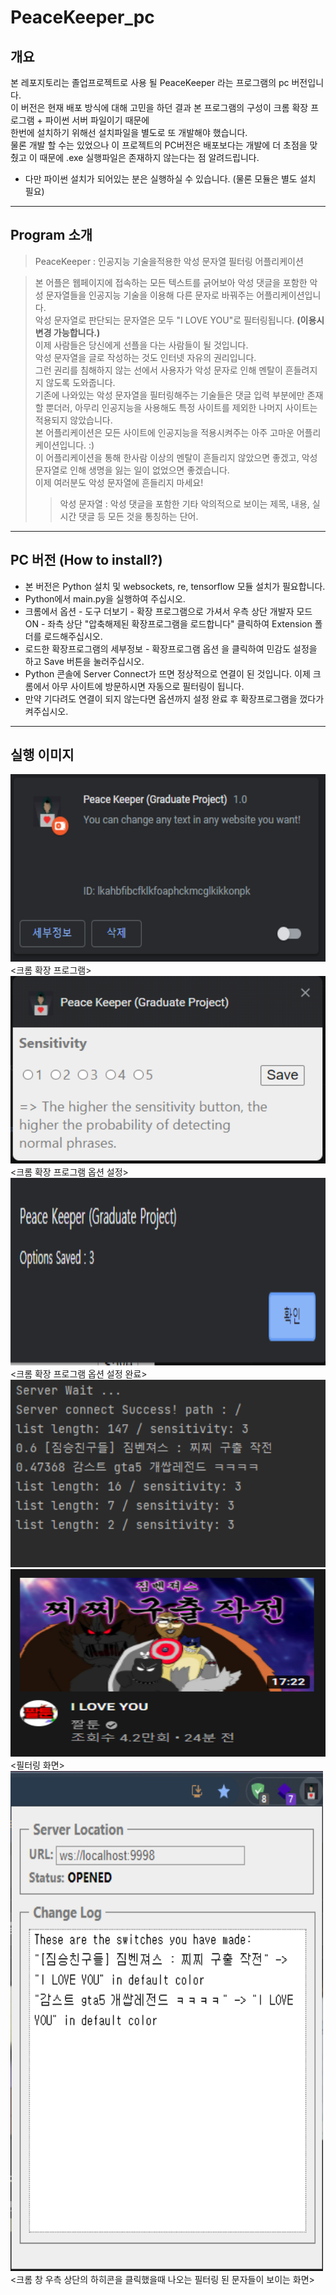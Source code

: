 # PeaceKeeper_pc

## 개요
본 레포지토리는 졸업프로젝트로 사용 될 PeaceKeeper 라는 프로그램의 pc 버전입니다.  
이 버전은 현재 배포 방식에 대해 고민을 하던 결과 본 프로그램의 구성이 크롬 확장 프로그램 + 파이썬 서버 파일이기 때문에  
한번에 설치하기 위해선 설치파일을 별도로 또 개발해야 했습니다.  
물론 개발 할 수는 있었으나 이 프로젝트의 PC버전은 배포보다는 개발에 더 초점을 맞췄고 이 때문에 .exe 실행파일은 존재하지 않는다는 점 알려드립니다.  
* 다만 파이썬 설치가 되어있는 분은 실행하실 수 있습니다. (물론 모듈은 별도 설치 필요)

***

## Program 소개
> PeaceKeeper : 인공지능 기술을적용한 악성 문자열 필터링 어플리케이션

> 본 어플은 웹페이지에 접속하는 모든 텍스트를 긁어보아 악성 댓글을 포함한 악성 문자열들을 인공지능 기술을 이용해 다른 문자로 바꿔주는 어플리케이션입니다.  
> 악성 문자열로 판단되는 문자열은 모두 "I LOVE YOU"로 필터링됩니다. **(이용시 변경 가능합니다.)**  
> 이제 사람들은 당신에게 선플을 다는 사람들이 될 것입니다.  
> 악성 문자열을 글로 작성하는 것도 인터넷 자유의 권리입니다.  
> 그런 권리를 침해하지 않는 선에서 사용자가 악성 문자로 인해 멘탈이 흔들려지지 않도록 도와줍니다.  
> 기존에 나와있는 악성 문자열을 필터링해주는 기술들은 댓글 입력 부분에만 존재할 뿐더러, 아무리 인공지능을 사용해도 특정 사이트를 제외한 나머지 사이트는 적용되지 않았습니다.  
> 본 어플리케이션은 모든 사이트에 인공지능을 적용시켜주는 아주 고마운 어플리케이션입니다. :)  
> 이 어플리케이션을 통해 한사람 이상의 멘탈이 흔들리지 않았으면 좋겠고, 악성 문자열로 인해 생명을 잃는 일이 없었으면 좋겠습니다.  
> 이제 여러분도 악성 문자열에 흔들리지 마세요!  
>>  악성 문자열 : 악성 댓글을 포함한 기타 악의적으로 보이는 제목, 내용, 실시간 댓글 등 모든 것을 통칭하는 단어.

***

## PC 버전 (How to install?)
* 본 버전은 Python 설치 및 websockets, re, tensorflow 모듈 설치가 필요합니다.  
* Python에서 main.py을 실행하여 주십시오.  
* 크롬에서 옵션 - 도구 더보기 - 확장 프로그램으로 가셔서 우측 상단 개발자 모드 ON - 좌측 상단 "압축해제된 확장프로그램을 로드합니다" 클릭하여 Extension 폴더를 로드해주십시오.   
* 로드한 확장프로그램의 세부정보 - 확장프로그램 옵션 을 클릭하여 민감도 설정을 하고 Save 버튼을 눌러주십시오.  
* Python 콘솔에 Server Connect가 뜨면 정상적으로 연결이 된 것입니다. 이제 크롬에서 아무 사이트에 방문하시면 자동으로 필터링이 됩니다.  
* 만약 기다려도 연결이 되지 않는다면 옵션까지 설정 완료 후 확장프로그램을 껐다가 켜주십시오.

***

## 실행 이미지
<img src="./image/extension.PNG" alt="filtering" width="600" height="300"/>  
<크롬 확장 프로그램>  
<img src="./image/server_setting.PNG" alt="filtering" width="600" height="300"/>  
<크롬 확장 프로그램 옵션 설정>  
<img src="./image/option_save.PNG" alt="filtering" width="600" height="300"/>  
<크롬 확장 프로그램 옵션 설정 완료>  
<img src="./image/python_print.PNG" alt="filtering" width="600" height="300"/>  
<Python 서버 콘솔 화면>  
<img src="./image/filtering.PNG" alt="filtering" width="600" height="300"/>  
<필터링 화면>  
<img src="./image/filtering_bar.PNG" alt="filtering" width="500" height="800"/>  
<크롬 창 우측 상단의 하히콘을 클릭했을때 나오는 필터링 된 문자들이 보이는 화면>  
